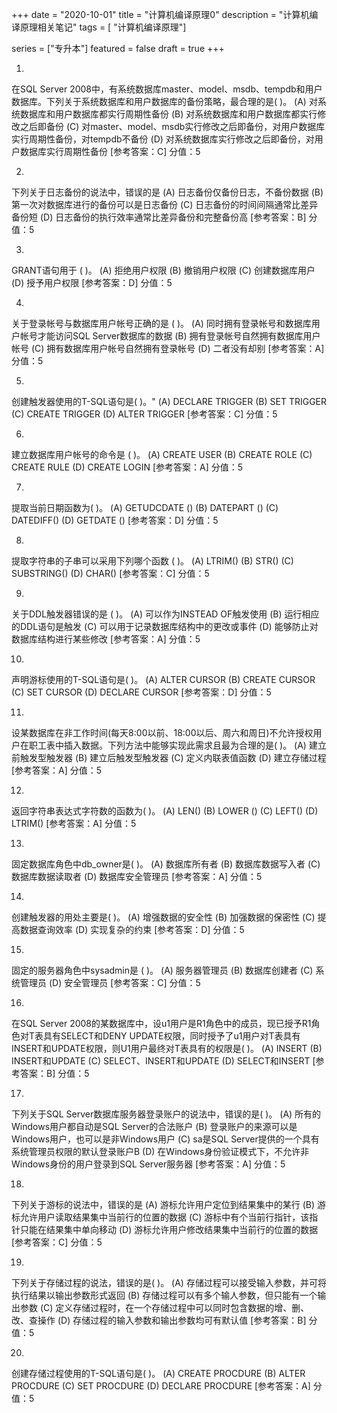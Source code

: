 +++
date = "2020-10-01"
title = "计算机编译原理0"
description = "计算机编译原理相关笔记"
tags = [ "计算机编译原理"]
       
series = ["专升本"]
featured = false
draft = true 
+++


1.	
在SQL Server 2008中，有系统数据库master、model、msdb、tempdb和用户数据库。下列关于系统数据库和用户数据库的备份策略，最合理的是( )。
	(A)	对系统数据库和用户数据库都实行周期性备份
	(B)	对系统数据库和用户数据库都实行修改之后即备份
	(C)	对master、model、msdb实行修改之后即备份，对用户数据库实行周期性备份，对tempdb不备份
	(D)	对系统数据库实行修改之后即备份，对用户数据库实行周期性备份
[参考答案：C]  分值：5

 
2.	
下列关于日志备份的说法中，错误的是
	(A)	日志备份仅备份日志，不备份数据
	(B)	第一次对数据库进行的备份可以是日志备份
	(C)	日志备份的时间间隔通常比差异备份短
	(D)	日志备份的执行效率通常比差异备份和完整备份高
[参考答案：B]  分值：5

 
3.	
GRANT语句用于 ( )。
	(A)	拒绝用户权限
	(B)	撤销用户权限
	(C)	创建数据库用户
	(D)	授予用户权限
[参考答案：D]  分值：5

 
4.	
关于登录帐号与数据库用户帐号正确的是 ( )。
	(A)	同时拥有登录帐号和数据库用户帐号才能访问SQL Server数据库的数据
	(B)	拥有登录帐号自然拥有数据库用户帐号
	(C)	拥有数据库用户帐号自然拥有登录帐号
	(D)	二者没有却别
[参考答案：A]  分值：5

 
5.	
创建触发器使用的T-SQL语句是( )。"
	(A)	DECLARE TRIGGER
	(B)	SET TRIGGER
	(C)	CREATE TRIGGER
	(D)	ALTER TRIGGER
[参考答案：C]  分值：5

 
6.	
建立数据库用户帐号的命令是 ( )。
	(A)	CREATE USER
	(B)	CREATE ROLE
	(C)	CREATE RULE
	(D)	CREATE LOGIN
[参考答案：A]  分值：5

 
7.	
提取当前日期函数为( )。
	(A)	GETUDCDATE ()
	(B)	DATEPART ()
	(C)	DATEDIFF()
	(D)	GETDATE ()
[参考答案：D]  分值：5

 
8.	
提取字符串的子串可以采用下列哪个函数 ( )。
	(A)	LTRIM()
	(B)	STR()
	(C)	SUBSTRING()
	(D)	CHAR()
[参考答案：C]  分值：5

 
9.	
关于DDL触发器错误的是 ( )。
	(A)	可以作为INSTEAD OF触发使用
	(B)	运行相应的DDL语句是触发
	(C)	可以用于记录数据库结构中的更改或事件
	(D)	能够防止对数据库结构进行某些修改
[参考答案：A]  分值：5

10.	
声明游标使用的T-SQL语句是( )。
	(A)	ALTER CURSOR
	(B)	CREATE CURSOR
	(C)	SET CURSOR
	(D)	DECLARE CURSOR
[参考答案：D]  分值：5

 
11.	
设某数据库在非工作时间(每天8:00以前、18:00以后、周六和周日)不允许授权用户在职工表中插入数据。下列方法中能够实现此需求且最为合理的是( )。
	(A)	建立前触发型触发器
	(B)	建立后触发型触发器
	(C)	定义内联表值函数
	(D)	建立存储过程
[参考答案：A]  分值：5

 
12.	
返回字符串表达式字符数的函数为( )。
	(A)	LEN()
	(B)	LOWER ()
	(C)	LEFT()
	(D)	LTRIM()
[参考答案：A]  分值：5

 
13.	
固定数据库角色中db_owner是( )。
	(A)	数据库所有者
	(B)	数据库数据写入者
	(C)	数据库数据读取者
	(D)	数据库安全管理员
[参考答案：A]  分值：5

 
14.	
创建触发器的用处主要是( )。
	(A)	增强数据的安全性
	(B)	加强数据的保密性
	(C)	提高数据查询效率
	(D)	实现复杂的约束
[参考答案：D]  分值：5

 
15.	
固定的服务器角色中sysadmin是 ( )。
	(A)	服务器管理员
	(B)	数据库创建者
	(C)	系统管理员
	(D)	安全管理员
[参考答案：C]  分值：5

 
16.	
在SQL Server 2008的某数据库中，设u1用户是R1角色中的成员，现已授予R1角色对T表具有SELECT和DENY UPDATE权限，同时授予了u1用户对T表具有INSERT和UPDATE权限，则U1用户最终对T表具有的权限是( )。
	(A)	INSERT
	(B)	INSERT和UPDATE
	(C)	SELECT、INSERT和UPDATE
	(D)	SELECT和INSERT
[参考答案：B]  分值：5

 
17.	
下列关于SQL Server数据库服务器登录账户的说法中，错误的是( )。
	(A)	所有的Windows用户都自动是SQL Server的合法账户
	(B)	登录账户的来源可以是Windows用户，也可以是非Windows用户
	(C)	sa是SQL Server提供的一个具有系统管理员权限的默认登录账户B
	(D)	在Windows身份验证模式下，不允许非Windows身份的用户登录到SQL Server服务器
[参考答案：A]  分值：5

 
18.	
下列关于游标的说法中，错误的是
	(A)	游标允许用户定位到结果集中的某行
	(B)	游标允许用户读取结果集中当前行的位置的数据
	(C)	游标中有个当前行指针，该指针只能在结果集中单向移动
	(D)	游标允许用户修改结果集中当前行的位置的数据
[参考答案：C]  分值：5

 
19.	
下列关于存储过程的说法，错误的是( )。
	(A)	存储过程可以接受输入参数，并可将执行结果以输出参数形式返回
	(B)	存储过程可以有多个输人参数，但只能有一个输出参数
	(C)	定义存储过程时，在一个存储过程中可以同时包含数据的增、删、改、查操作
	(D)	存储过程的输入参数和输出参数均可有默认值
[参考答案：B]  分值：5

 
20.	
创建存储过程使用的T-SQL语句是( )。
	(A)	CREATE PROCDURE
	(B)	ALTER PROCDURE
	(C)	SET PROCDURE
	(D)	DECLARE PROCDURE
[参考答案：A]  分值：5

 

